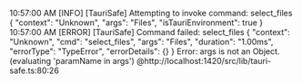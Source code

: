 10:57:00 AM
[INFO]
[TauriSafe]
Attempting to invoke command: select_files
{
  "context": "Unknown",
  "args": "Files",
  "isTauriEnvironment": true
}
10:57:00 AM
[ERROR]
[TauriSafe]
Command failed: select_files
{
  "context": "Unknown",
  "cmd": "select_files",
  "args": "Files",
  "duration": "1.00ms",
  "errorType": "TypeError",
  "errorDetails": {}
}
Error: args is not an Object. (evaluating 'paramName in args')
@http://localhost:1420/src/lib/tauri-safe.ts:80:26